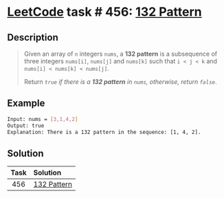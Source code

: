 # [LeetCode][leetcode] task # 456: [132 Pattern][task]

Description
-----------

> Given an array of `n` integers `nums`, a **132 pattern** is a subsequence of three integers
> `nums[i]`, `nums[j]` and `nums[k]` such that `i < j < k` and `nums[i] < nums[k] < nums[j]`.
> 
> Return _`true` if there is a **132 pattern** in `nums`, otherwise, return `false`_.

 Example
-------

```sh
Input: nums = [3,1,4,2]
Output: true
Explanation: There is a 132 pattern in the sequence: [1, 4, 2].
```

Solution
--------

| Task | Solution                |
|:----:|:------------------------|
| 456  | [132 Pattern][solution] |


[leetcode]: <http://leetcode.com/>
[task]: <https://leetcode.com/problems/132-pattern/>
[solution]: <https://github.com/wellaxis/praxis-leetcode/blob/main/src/main/java/com/witalis/praxis/leetcode/task/h5/p456/option/Practice.java>
